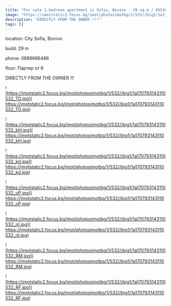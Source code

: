 ```yaml
---
title: "For sale 1-bedroom apartment in Sofia, Borovo - 29 sq.m / 85530 EUR :: imot.bg Ad"
image: "https://imotstatic2.focus.bg/imot/photosimotbg/1/532//big1/1a170793143110532_Ta.jpg"
description: "DIRECTLY FROM THE OWNER !!!"
tags: []
---
```


location: City Sofia, Borovo

build: 29 m

phone: 0889666486

floor: Партер от 6

DIRECTLY FROM THE OWNER !!!


![https://imotstatic2.focus.bg/imot/photosimotbg/1/532//big1/1a170793143110532_TD.jpg]( https://imotstatic2.focus.bg/imot/photosimotbg/1/532//big1/1a170793143110532_TD.jpg)


![https://imotstatic2.focus.bg/imot/photosimotbg/1/532//big1/1a170793143110532_bH.jpg]( https://imotstatic2.focus.bg/imot/photosimotbg/1/532//big1/1a170793143110532_bH.jpg)


![https://imotstatic2.focus.bg/imot/photosimotbg/1/532//big1/1a170793143110532_kd.jpg]( https://imotstatic2.focus.bg/imot/photosimotbg/1/532//big1/1a170793143110532_kd.jpg)


![https://imotstatic2.focus.bg/imot/photosimotbg/1/532//big1/1a170793143110532_oP.jpg]( https://imotstatic2.focus.bg/imot/photosimotbg/1/532//big1/1a170793143110532_oP.jpg)


![https://imotstatic2.focus.bg/imot/photosimotbg/1/532//big1/1a170793143110532_nI.jpg]( https://imotstatic2.focus.bg/imot/photosimotbg/1/532//big1/1a170793143110532_nI.jpg)


![https://imotstatic2.focus.bg/imot/photosimotbg/1/532//big1/1a170793143110532_RM.jpg]( https://imotstatic2.focus.bg/imot/photosimotbg/1/532//big1/1a170793143110532_RM.jpg)


![https://imotstatic2.focus.bg/imot/photosimotbg/1/532//big1/1a170793143110532_RF.jpg]( https://imotstatic2.focus.bg/imot/photosimotbg/1/532//big1/1a170793143110532_RF.jpg)


